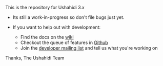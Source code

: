
This is the repository for Ushahidi 3.x

* Its still a work-in-progress so don't file bugs just yet.

* If you want to help out with development:
	* Find the docs on the [wiki](https://wiki.ushahidi.com/display/WIKI/Ushahidi+Platform%2C+v3.X)
	* Checkout the queue of features in [Github](https://github.com/ushahidi/Lamu/issues?labels=feature&page=1&state=open)
	* Join the [developer mailing list](http://list.ushahidi.com) and tell us what you're working on

Thanks,
The Ushahidi Team

